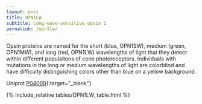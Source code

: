```yaml
---
layout: post
title: OPN1LW
subtitle: Long-wave-sensitive opsin 1
permalink: /opn1lw/
---
```


 Opsin proteins are named for the short (blue, OPN1SW), medium (green, OPN1MW), 
 and long (red, OPN1LW) wavelengths of light that they detect within different populaitons of cone photoreceptors. 
 Individuals with mutations in the long or medium wavelengths of light are colorblind and have difficulty distinguishing
  colors other than blue on a yellow background.

Uniprot [P04000](http://www.uniprot.org/uniprot/P04000){:target="_blank"}

{% include_relative tables/OPN1LW_table.html %}
